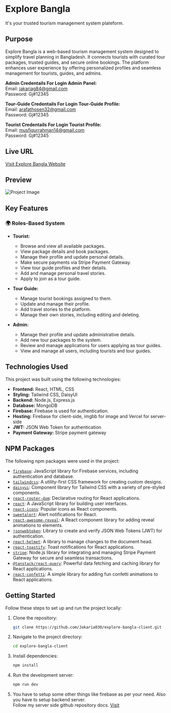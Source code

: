 # Explore Bangla
It's your trusted tourism management system plateform.

## Purpose
Explore Bangla is a web-based tourism management system designed to simplify travel planning in Bangladesh. It connects tourists with curated tour packages, trusted guides, and secure online bookings. The platform enhances user experience by offering personalized profiles and seamless management for tourists, guides, and admins.

**Admin Credentails For Login Admin Panel:** <br /> 
Email: jakariag84@gmail.com <br />
Password: Gj#12345 

**Tour-Guide Credentails For Login Tour-Guide Profile:** <br /> 
Email: arafathosen32@gmail.com <br />
Password: Gj#12345

**Tourist Credentails For Login Tourist Profile:** <br /> 
Email: musfiqurrahman14@gmail.com <br />
Password: Gj#12345

## Live URL
[Visit Explore Bangla Website](https://explore-bangla-9f392.web.app/)

## Preview
![Project Image](public/explore-bangla.png)

## Key Features

### **🌍 Roles-Based System**
- **Tourist:**  
  - Browse and view all available packages.  
  - View package details and book packages.  
  - Manage their profile and update personal details.  
  - Make secure payments via Stripe Payment Gateway.  
  - View tour guide profiles and their details.  
  - Add and manage personal travel stories.  
  - Apply to join as a tour guide.  

- **Tour Guide:**  
  - Manage tourist bookings assigned to them.  
  - Update and manage their profile.  
  - Add travel stories to the platform.  
  - Manage their own stories, including editing and deleting.  

- **Admin:**  
  - Manage their profile and update administrative details.  
  - Add new tour packages to the system.  
  - Review and manage applications for users applying as tour guides.  
  - View and manage all users, including tourists and tour guides.  

## Technologies Used
This project was built using the following technologies:
- **Frontend:** React, HTML, CSS
- **Styling:** Tailwind CSS, DaisyUI
- **Backend:** Node.js, Express.js
- **Database:** MongoDB
- **Firebase:** Firebase is used for authentication.
- **Hosting:** Firebase for client-side, imgbb for image and Vercel for server-side
- **JWT:** JSON Web Token for authentication
- **Payment Gateway:** Stripe payment gateway

## **NPM Packages**
The following npm packages were used in the project:

- [`firebase`](https://www.npmjs.com/package/firebase): JavaScript library for Firebase services, including authentication and database.
- [`tailwindcss`](https://www.npmjs.com/package/tailwindcss): A utility-first CSS framework for creating custom designs.
- [`daisyui`](https://www.npmjs.com/package/daisyui): Component library for Tailwind CSS with a variety of pre-styled components.
- [`react-router-dom`](https://www.npmjs.com/package/react-router-dom): Declarative routing for React applications.
- [`react`](https://www.npmjs.com/package/react): A JavaScript library for building user interfaces.
- [`react-icons`](https://www.npmjs.com/package/react-icons): Popular icons as React components.
- [`sweetalert`](https://www.npmjs.com/package/sweetalert): Alert notifications for React.
- [`react-awesome-reveal`](https://www.npmjs.com/package/react-awesome-reveal): A React component library for adding reveal animations to elements.
- [`jsonwebtoken`](https://www.npmjs.com/package/jsonwebtoken): Library to create and verify JSON Web Tokens (JWT) for authentication.
- [`react-helmet`](https://www.npmjs.com/package/react-helmet): A library to manage changes to the document head.
- [`react-toastify`](https://www.npmjs.com/package/react-toastify): Toast notifications for React applications.
- [`stripe`](https://www.npmjs.com/package/stripe): Node.js library for integrating and managing Stripe Payment Gateway for secure and seamless transactions.  
- [`@tanstack/react-query`](https://www.npmjs.com/package/@tanstack/react-query): Powerful data fetching and caching library for React applications.  
- [`react-confetti`](https://www.npmjs.com/package/react-confetti): A simple library for adding fun confetti animations to React applications.  

## Getting Started
Follow these steps to set up and run the project locally:

1. Clone the repository:
   ```bash
   git clone https://github.com/Jakaria030/explore-bangla-client.git
   ```
2. Navigate to the project directory:
   ```bash
   cd explore-bangla-client
   ```
3. Install dependencies:
   ```bash
   npm install
   ```
4. Run the development server:
   ```bash
   npm run dev
   ```
5. You have to setup some other things like firebase as per your need. Also you have to setup backend server. <br>
   Follow my server side github repository docs.
[Visit](https://github.com/Jakaria030/explore-bangla-server)